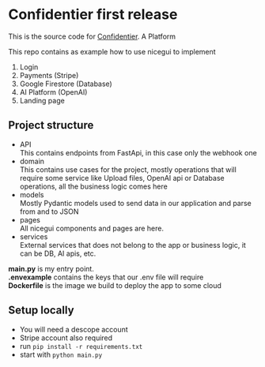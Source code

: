 # Confidentier first release

This is the source code for [Confidentier](www.confidentier.com).
A Platform

This repo contains as example how to use nicegui to implement 
1. Login
2. Payments (Stripe)
3. Google Firestore (Database)
4. AI Platform (OpenAI)
5. Landing page


## Project structure
 
- API  
    This contains endpoints from FastApi, in this case only the webhook one
- domain  
    This contains use cases for the project, mostly operations that will require some service like Upload files, OpenAI api or Database operations, all the business logic comes here
- models  
    Mostly Pydantic models used to send data in our application and parse from and to JSON
- pages  
    All nicegui components and pages are here.
- services  
    External services that does not belong to the app or business logic, it can be DB, AI apis, etc.

**main.py** is my entry point.  
**.envexample** contains the keys that our .env file will require  
**Dockerfile** is the image we build to deploy the app to some cloud  

## Setup locally

- You will need a descope account
- Stripe account also required
- run `pip install -r requirements.txt`
- start with `python main.py`
